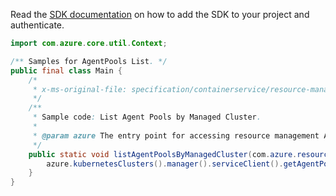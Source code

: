 Read the [SDK documentation](https://github.com/Azure/azure-sdk-for-java/blob/azure-resourcemanager_2.15.0/sdk/resourcemanager/azure-resourcemanager/README.md) on how to add the SDK to your project and authenticate.

```java
import com.azure.core.util.Context;

/** Samples for AgentPools List. */
public final class Main {
    /*
     * x-ms-original-file: specification/containerservice/resource-manager/Microsoft.ContainerService/stable/2022-04-01/examples/AgentPoolsList.json
     */
    /**
     * Sample code: List Agent Pools by Managed Cluster.
     *
     * @param azure The entry point for accessing resource management APIs in Azure.
     */
    public static void listAgentPoolsByManagedCluster(com.azure.resourcemanager.AzureResourceManager azure) {
        azure.kubernetesClusters().manager().serviceClient().getAgentPools().list("rg1", "clustername1", Context.NONE);
    }
}
```
